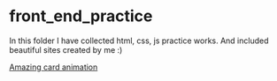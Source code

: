 # front_end_practice
In this folder I have collected html, css, js practice works. And included beautiful sites created by me :)

[Amazing card animation](https://htmlpreview.github.io/?https://github.com/nurbolatkz/front_end_practice/blob/main/card.html)
